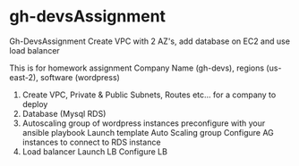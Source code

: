 # gh-devsAssignment
Gh-DevsAssignment Create VPC with 2 AZ's, add database on EC2 and use load balancer

This is for homework assignment
Company Name (gh-devs), regions (us-east-2), software (wordpress)


1. Create VPC, Private & Public Subnets, Routes etc… for a company to deploy
2. Database (Mysql RDS)
3. Autoscaling group of wordpress instances preconfigure with your ansible playbook
     Launch template
     Auto Scaling group
     Configure AG instances to connect to RDS instance
4. Load balancer
      Launch LB
      Configure LB

